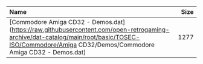 |Name|Size|
|:---|---:|
|[Commodore Amiga CD32 - Demos.dat](https://raw.githubusercontent.com/open-retrogaming-archive/dat-catalog/main/root/basic/TOSEC-ISO/Commodore/Amiga CD32/Demos/Commodore Amiga CD32 - Demos.dat)|1277|

